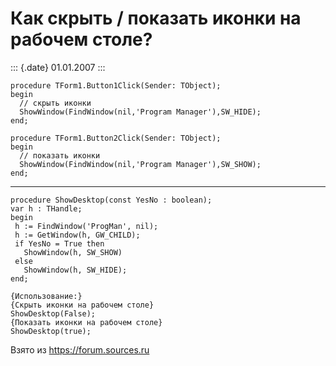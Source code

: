 Как скрыть / показать иконки на рабочем столе?
==============================================

::: {.date}
01.01.2007
:::

    procedure TForm1.Button1Click(Sender: TObject); 
    begin 
      // скрыть иконки
      ShowWindow(FindWindow(nil,'Program Manager'),SW_HIDE); 
    end; 
     
    procedure TForm1.Button2Click(Sender: TObject); 
    begin 
      // показать иконки
      ShowWindow(FindWindow(nil,'Program Manager'),SW_SHOW); 
    end;

------------------------------------------------------------------------

    procedure ShowDesktop(const YesNo : boolean);
    var h : THandle;
    begin
     h := FindWindow('ProgMan', nil);
     h := GetWindow(h, GW_CHILD);
     if YesNo = True then
       ShowWindow(h, SW_SHOW)
     else
       ShowWindow(h, SW_HIDE);
    end;
     
    {Использование:}
    {Скрыть иконки на рабочем столе}
    ShowDesktop(False);
    {Показать иконки на рабочем столе}
    ShowDesktop(true);

Взято из <https://forum.sources.ru>
